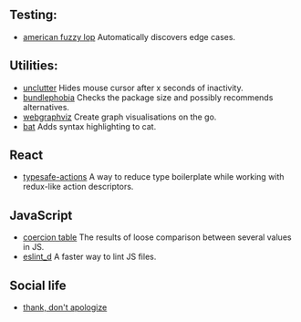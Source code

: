 ## Testing:

- [american fuzzy lop](http://lcamtuf.coredump.cx/afl/)
Automatically discovers edge cases.

## Utilities:

- [unclutter](https://wiki.archlinux.org/index.php/Unclutter)
Hides mouse cursor after x seconds of inactivity.
- [bundlephobia](https://bundlephobia.com/)
Checks the package size and possibly recommends alternatives.
- [webgraphviz](http://www.webgraphviz.com/)
Create graph visualisations on the go.
- [bat](https://github.com/sharkdp/bat)
Adds syntax highlighting to cat.

## React

- [typesafe-actions](https://github.com/piotrwitek/typesafe-actions)
A way to reduce type boilerplate while working with redux-like action descriptors.

## JavaScript

- [coercion table](https://dorey.github.io/JavaScript-Equality-Table/)
The results of loose comparison between several values in JS.
- [eslint_d](https://github.com/mantoni/eslint_d.js)
A faster way to lint JS files.

## Social life

- [thank, don't apologize](https://twitter.com/nataliabielova/status/1146855928714711041)
